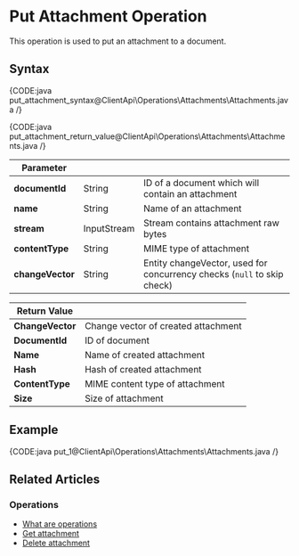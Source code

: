 # Put Attachment Operation

This operation is used to put an attachment to a document. 

## Syntax

{CODE:java put_attachment_syntax@ClientApi\Operations\Attachments\Attachments.java /}

{CODE:java put_attachment_return_value@ClientApi\Operations\Attachments\Attachments.java /}

| Parameter        | | |
|------------------| ------------- | ----- |
| **documentId**   | String | ID of a document which will contain an attachment |
| **name**         | String | Name of an attachment |
| **stream**       | InputStream | Stream contains attachment raw bytes |
| **contentType**  | String | MIME type of attachment |
| **changeVector** | String | Entity changeVector, used for concurrency checks (`null` to skip check) |

| Return Value | |
| ------------- | ----- |
| **ChangeVector** | Change vector of created attachment |
| **DocumentId** | ID of document |
| **Name** | Name of created attachment |
| **Hash** | Hash of created attachment |
| **ContentType** | MIME content type of attachment |
| **Size** | Size of attachment |

## Example

{CODE:java put_1@ClientApi\Operations\Attachments\Attachments.java /}

## Related Articles

### Operations

- [What are operations](../../../client-api/operations/what-are-operations)
- [Get attachment](../../../client-api/operations/attachments/get-attachment)
- [Delete attachment](../../../client-api/operations/attachments/delete-attachment)
